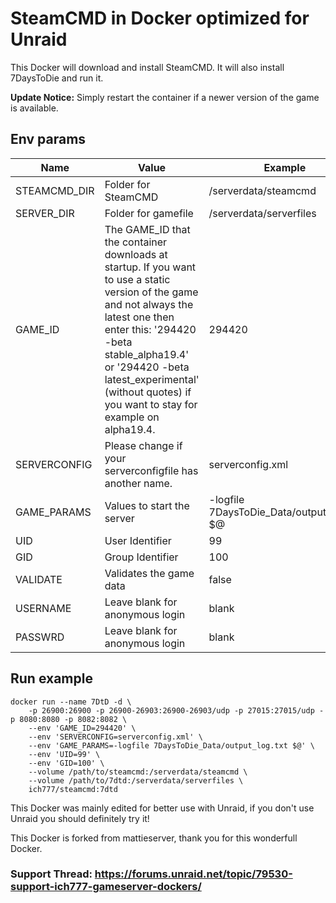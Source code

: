 # SteamCMD in Docker optimized for Unraid
This Docker will download and install SteamCMD. It will also install 7DaysToDie and run it.

**Update Notice:** Simply restart the container if a newer version of the game is available.

## Env params
| Name | Value | Example |
| --- | --- | --- |
| STEAMCMD_DIR | Folder for SteamCMD | /serverdata/steamcmd |
| SERVER_DIR | Folder for gamefile | /serverdata/serverfiles |
| GAME_ID | The GAME_ID that the container downloads at startup. If you want to use a static version of the game and not always the latest one then enter this: '294420 -beta stable_alpha19.4' or '294420 -beta latest_experimental' (without quotes) if you want to stay for example on alpha19.4. | 294420 |
| SERVERCONFIG | Please change if your serverconfigfile has another name. | serverconfig.xml |
| GAME_PARAMS | Values to start the server | -logfile 7DaysToDie_Data/output_log.txt $@ |
| UID | User Identifier | 99 |
| GID | Group Identifier | 100 |
| VALIDATE | Validates the game data | false |
| USERNAME | Leave blank for anonymous login | blank |
| PASSWRD | Leave blank for anonymous login | blank |


## Run example
```
docker run --name 7DtD -d \
	-p 26900:26900 -p 26900-26903:26900-26903/udp -p 27015:27015/udp -p 8080:8080 -p 8082:8082 \
	--env 'GAME_ID=294420' \
	--env 'SERVERCONFIG=serverconfig.xml' \
	--env 'GAME_PARAMS=-logfile 7DaysToDie_Data/output_log.txt $@' \
	--env 'UID=99' \
	--env 'GID=100' \
	--volume /path/to/steamcmd:/serverdata/steamcmd \
	--volume /path/to/7dtd:/serverdata/serverfiles \
	ich777/steamcmd:7dtd
```

This Docker was mainly edited for better use with Unraid, if you don't use Unraid you should definitely try it!


This Docker is forked from mattieserver, thank you for this wonderfull Docker.

### Support Thread: https://forums.unraid.net/topic/79530-support-ich777-gameserver-dockers/